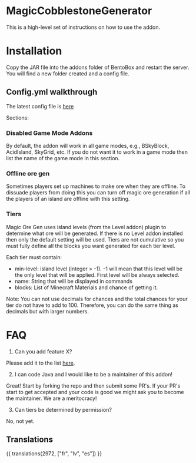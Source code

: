 # MagicCobblestoneGenerator

This is a high-level set of instructions on how to use the addon.

# Installation
Copy the JAR file into the addons folder of BentoBox and restart the server. You will find a new folder created and a config file.

## Config.yml walkthrough
The latest config file is [here](https://github.com/BentoBoxWorld/MagicCobblestoneGenerator/blob/master/src/main/resources/config.yml)

Sections:

### Disabled Game Mode Addons
By default, the addon will work in all game modes, e.g., BSkyBlock, AcidIsland, SkyGrid, etc. If you do not want it to work in a game mode then list the name of the game mode in this section.

### Offline ore gen
Sometimes players set up machines to make ore when they are offline. To dissuade players from doing this you can turn off magic ore generation if all the players of an island are offline with this setting.

### Tiers
Magic Ore Gen uses island levels (from the Level addon) plugin to determine what ore will be generated. If there is no Level addon installed then only the default setting will be used.
Tiers are not cumulative so you must fully define all the blocks you want generated for each tier level.

Each tier must contain:
* min-level: island level (integer > -1).  -1 will mean that this level will be the only level that will be applied. First level will be always selected.
* name: String that will be displayed in commands
* blocks: List of Minecraft Materials and chance of getting it.

Note: You can not use decimals for chances and the total chances for your tier do not have to add to 100. Therefore, you can do the same thing as decimals but with larger numbers.

# FAQ
1. Can you add feature X?

Please add it to the list [here](https://github.com/BentoBoxWorld/MagicCobblestoneGenerator/issues).

2. I can code Java and I would like to be a maintainer of this addon!

Great! Start by forking the repo and then submit some PR's. If your PR's start to get accepted and your code is good we might ask you to become the maintainer. We are a meritocracy!

3. Can tiers be determined by permission?

No, not yet.

## Translations

{{ translations(2972, ["fr", "lv", "es"]) }}
